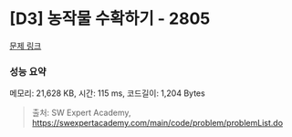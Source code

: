 # [D3] 농작물 수확하기 - 2805 

[문제 링크](https://swexpertacademy.com/main/code/problem/problemDetail.do?contestProbId=AV7GLXqKAWYDFAXB) 

### 성능 요약

메모리: 21,628 KB, 시간: 115 ms, 코드길이: 1,204 Bytes



> 출처: SW Expert Academy, https://swexpertacademy.com/main/code/problem/problemList.do